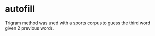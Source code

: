# autofill
Trigram method was used with a sports corpus to guess the third word given 2 previous words.
